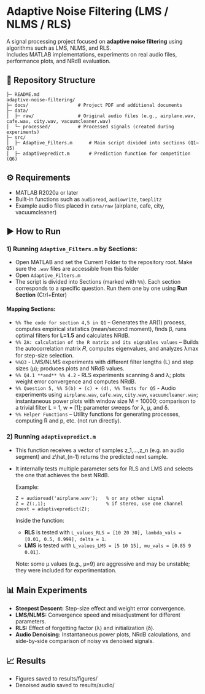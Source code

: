 # Adaptive Noise Filtering (LMS / NLMS / RLS)

A signal processing project focused on **adaptive noise filtering** using algorithms such as LMS, NLMS, and RLS.  
Includes MATLAB implementations, experiments on real audio files, performance plots, and NRdB evaluation.

## 📂 Repository Structure
```
├─ README.md
adaptive-noise-filtering/
├─ docs/                  # Project PDF and additional documents
├─ data/
│  ├─ raw/                # Original audio files (e.g., airplane.wav, cafe.wav, city.wav, vacuumcleaner.wav)
│  └─ processed/          # Processed signals (created during experiments)
├─ src/
│  ├─ Adaptive_Filters.m      # Main script divided into sections (Q1–Q5)
│  ├─ adaptivepredict.m       # Prediction function for competition (Q6)
```

## ⚙️ Requirements
- MATLAB R2020a or later  
- Built-in functions such as `audioread`, `audiowrite`, `toeplitz`  
- Example audio files placed in `data/raw` (airplane, cafe, city, vacuumcleaner)  

## ▶️ How to Run
### 1) Running `Adaptive_Filters.m` by Sections:

- Open MATLAB and set the Current Folder to the repository root. Make sure the `.wav` files are accessible from this folder
- Open `Adaptive_Filters.m`
- The script is divided into Sections (marked with `%%`). Each section corresponds to a specific question. Run them one by one using **Run Section** (Ctrl+Enter)

#### Mapping Sections:

- `%% The code for section 4,5 in Q1` – Generates the AR(1) process, computes empirical statistics (mean/second moment), finds β, runs optimal filters for **L=1.5** and calculates NRdB.
- `%% 2A: calculation of the R matrix and its eignables values` – Builds the autocorrelation matrix 𝑅, computes eigenvalues, and analyzes λmax for step-size selection.
- `%%Q3` - LMS/NLMS experiments with different filter lengths (L) and step sizes (μ); produces plots and NRdB values.
- `%% Q4.1 **and** %% 4.2` - RLS experiments scanning δ and λ; plots weight error convergence and computes NRdB.
- `%% Question 5, %% 5(b) + (c) + (d), %% Tests for Q5` - Audio experiments using `airplane.wav`, `cafe.wav`, `city.wav`, `vacuumcleaner.wav`; instantaneous power plots with window size M = 10000; comparison to a trivial filter L = 1, w = [1]; parameter sweeps for λ, μ, and δ.
- `%% Helper Functions` – Utility functions for generating processes, computing R and p, etc. (not run directly).


### 2) Running `adaptivepredict.m`
- This function receives a vector of samples z_1,...,z_n (e.g. an audio segment) and z\hat_(n-1) returns the predicted next sample.
- It internally tests multiple parameter sets for RLS and LMS and selects the one that achieves the best NRdB.
   
   Example:

   ```
   Z = audioread('airplane.wav');   % or any other signal
   Z = Z(:,1);                      % if stereo, use one channel
   znext = adaptivepredict(Z);
   ```


   Inside the function:
   - **RLS** is tested with `L_values_RLS = [10 20 30], lambda_vals = [0.01, 0.5, 0.999], delta = 1`.
   - **LMS** is tested with `L_values_LMS = [5 10 15], mu_vals = [0.85 9 0.01]`.
   
   Note: some μ values (e.g., μ=9) are aggressive and may be unstable; they were included for experimentation.


## 📊 Main Experiments
- **Steepest Descent:** Step-size effect and weight error convergence.
- **LMS/NLMS:** Convergence speed and misadjustment for different parameters.
- **RLS:** Effect of forgetting factor (λ) and initialization (δ).
- **Audio Denoising:** Instantaneous power plots, NRdB calculations, and side-by-side comparison of noisy vs denoised signals.

## 📈 Results
- Figures saved to results/figures/
- Denoised audio saved to results/audio/
   

